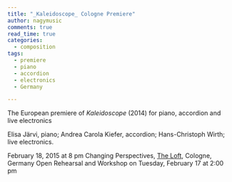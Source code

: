 ```yaml
---
title: "_Kaleidoscope_ Cologne Premiere"
author: nagymusic
comments: true
read_time: true
categories: 
  - composition
tags:
  - premiere
  - piano
  - accordion
  - electronics
  - Germany

---
```

The European premiere of _Kaleidoscope_ (2014) for piano, accordion and live electronics

Elisa Järvi, piano; Andrea Carola Kiefer, accordion; Hans-Christoph Wirth; live electronics.

February 18, 2015 at 8 pm
Changing Perspectives, [The Loft][loft], Cologne, Germany
Open Rehearsal and Workshop on Tuesday, February 17 at 2:00 pm

[loft]: http://www.loftkoeln.de/index.php?id=30&L=1&tx_ttnews%5Btt_news%5D=1856
